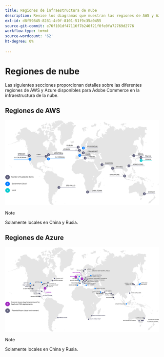 ```yaml
---
title: Regiones de infraestructura de nube
description: Revise los diagramas que muestran las regiones de AWS y Azure disponibles para Adobe Commerce.
exl-id: d8f59845-8281-4c9f-8101-51f9c35a0455
source-git-commit: e76f101df47116f7b246f21f0fe0fa72769d2776
workflow-type: tm+mt
source-wordcount: '62'
ht-degree: 0%

---
```


# Regiones de nube

Las siguientes secciones proporcionan detalles sobre las diferentes regiones de AWS y Azure disponibles para Adobe Commerce en la infraestructura de la nube.

## Regiones de AWS

![Diagrama que muestra las regiones de AWS](../../../assets/playbooks/aws-regions.svg)

>[!NOTE]
>
> Solamente locales en China y Rusia.

## Regiones de Azure

![Diagrama que muestra regiones de Azure](../../../assets/playbooks/azure-regions.svg)

>[!NOTE]
>
> Solamente locales en China y Rusia.
